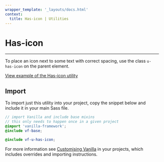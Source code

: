 ```yaml
---
wrapper_template: '_layouts/docs.html'
context:
  title: Has-icon | Utilities
---
```


# Has-icon

<hr>

To place an icon next to some text with correct spacing, use the class `u-has-icon` on the parent element.

<div class="embedded-example"><a href="/docs/examples/utilities/text-with-icon" class="js-example">
View example of the Has-icon utility
</a></div>

## Import

To import just this utility into your project, copy the snippet below and include it in your main Sass file.

```scss
// import Vanilla and include base mixins
// this only needs to happen once in a given project
@import 'vanilla-framework';
@include vf-base;

@include vf-u-has-icon;
```

For more information see [Customising Vanilla](/docs/customising-vanilla/) in your projects, which includes overrides and importing instructions.
